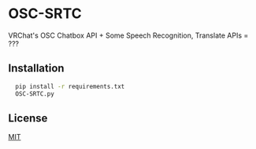
# OSC-SRTC

VRChat's OSC Chatbox API + Some Speech Recognition, Translate APIs = ???


## Installation

```bash
  pip install -r requirements.txt
  OSC-SRTC.py
```
    
## License

[MIT](https://choosealicense.com/licenses/mit/)

